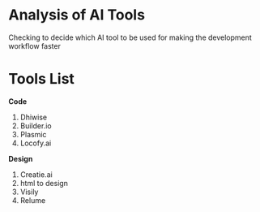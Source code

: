 # Analysis of AI Tools
Checking to decide which AI tool to be used for making the development workflow faster

# Tools List

**Code**
1. Dhiwise
2. Builder.io
3. Plasmic
4. Locofy.ai
   
**Design**
1. Creatie.ai
2. html to design
3. Visily
4. Relume
